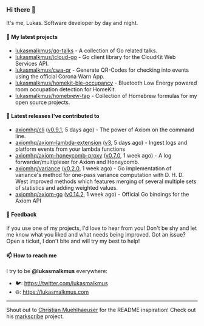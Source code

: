 ### Hi there 👋

It's me, Lukas. Software developer by day and night.

#### 🌱 My latest projects

- [lukasmalkmus/go-talks](https://github.com/lukasmalkmus/go-talks) - A collection of Go related talks.
- [lukasmalkmus/icloud-go](https://github.com/lukasmalkmus/icloud-go) - Go client library for the CloudKit Web Services API.
- [lukasmalkmus/cwa-qr](https://github.com/lukasmalkmus/cwa-qr) - Generate QR-Codes for checking into events using the official Corona Warn App.
- [lukasmalkmus/homekit-ble-occupancy](https://github.com/lukasmalkmus/homekit-ble-occupancy) - Bluetooth Low Energy powered room occupation detection for HomeKit.
- [lukasmalkmus/homebrew-tap](https://github.com/lukasmalkmus/homebrew-tap) - Collection of Homebrew formulas for my open source projects.

#### 🔭 Latest releases I've contributed to

- [axiomhq/cli](https://github.com/axiomhq/cli) ([v0.9.1](https://github.com/axiomhq/cli/releases/tag/v0.9.1), 5 days ago) - The power of Axiom on the command line.
- [axiomhq/axiom-lambda-extension](https://github.com/axiomhq/axiom-lambda-extension) ([v3](https://github.com/axiomhq/axiom-lambda-extension/releases/tag/v3), 5 days ago) - Ingest logs and platform events from your lambda functions
- [axiomhq/axiom-honeycomb-proxy](https://github.com/axiomhq/axiom-honeycomb-proxy) ([v0.7.0](https://github.com/axiomhq/axiom-honeycomb-proxy/releases/tag/v0.7.0), 1 week ago) - A log forwarder/multiplexer for Axiom and Honeycomb.
- [axiomhq/variance](https://github.com/axiomhq/variance) ([v0.2.0](https://github.com/axiomhq/variance/releases/tag/v0.2.0), 1 week ago) - Go implementation of variance&#39;s method for one-pass variance computation with D. H. D. West improved methods which features merging of several multiple sets of statistics and adding weighted values.
- [axiomhq/axiom-go](https://github.com/axiomhq/axiom-go) ([v0.14.2](https://github.com/axiomhq/axiom-go/releases/tag/v0.14.2), 1 week ago) - Official Go bindings for the Axiom API

#### 💬 Feedback

If you use one of my projects, I'd love to hear from you! Don't be shy and let
me know what you liked and what needs being improved. Got an issue? Open a
ticket, I don't bite and will try my best to help!

#### 📫 How to reach me

I try to be **@lukasmalkmus** everywhere:

- 🐦: https://twitter.com/lukasmalkmus
- 🌐: https://lukasmalkmus.com

---

Shout out to [Christian Muehlhaeuser](https://github.com/muesli) for the README
inspiration! Check out his [markscribe](https://github.com/muesli/markscribe)
project.
